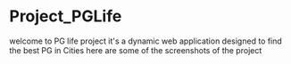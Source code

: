 # Project_PGLife
welcome to PG life project 
it's a dynamic web application designed to find the best PG in Cities 
here are some of the screenshots of the project 
